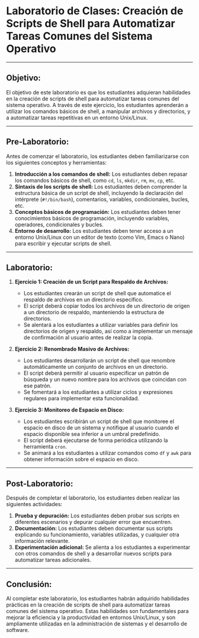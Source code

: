 # Laboratorio de Clases: Creación de Scripts de Shell para Automatizar Tareas Comunes del Sistema Operativo

---

## Objetivo:

El objetivo de este laboratorio es que los estudiantes adquieran habilidades en la creación de scripts de shell para automatizar tareas comunes del sistema operativo. A través de este ejercicio, los estudiantes aprenderán a utilizar los comandos básicos de shell, a manipular archivos y directorios, y a automatizar tareas repetitivas en un entorno Unix/Linux.

---

## Pre-Laboratorio:

Antes de comenzar el laboratorio, los estudiantes deben familiarizarse con los siguientes conceptos y herramientas:

1. **Introducción a los comandos de shell:** Los estudiantes deben repasar los comandos básicos de shell, como `cd`, `ls`, `mkdir`, `rm`, `mv`, `cp`, etc.
2. **Sintaxis de los scripts de shell:** Los estudiantes deben comprender la estructura básica de un script de shell, incluyendo la declaración del intérprete (`#!/bin/bash`), comentarios, variables, condicionales, bucles, etc.
3. **Conceptos básicos de programación:** Los estudiantes deben tener conocimientos básicos de programación, incluyendo variables, operadores, condicionales y bucles.
4. **Entorno de desarrollo:** Los estudiantes deben tener acceso a un entorno Unix/Linux con un editor de texto (como Vim, Emacs o Nano) para escribir y ejecutar scripts de shell.

---

## Laboratorio:

1. **Ejercicio 1: Creación de un Script para Respaldo de Archivos:**
   - Los estudiantes crearán un script de shell que automatice el respaldo de archivos en un directorio específico.
   - El script deberá copiar todos los archivos de un directorio de origen a un directorio de respaldo, manteniendo la estructura de directorios.
   - Se alentará a los estudiantes a utilizar variables para definir los directorios de origen y respaldo, así como a implementar un mensaje de confirmación al usuario antes de realizar la copia.

2. **Ejercicio 2: Renombrado Masivo de Archivos:**
   - Los estudiantes desarrollarán un script de shell que renombre automáticamente un conjunto de archivos en un directorio.
   - El script deberá permitir al usuario especificar un patrón de búsqueda y un nuevo nombre para los archivos que coincidan con ese patrón.
   - Se fomentará a los estudiantes a utilizar ciclos y expresiones regulares para implementar esta funcionalidad.

3. **Ejercicio 3: Monitoreo de Espacio en Disco:**
   - Los estudiantes escribirán un script de shell que monitoree el espacio en disco de un sistema y notifique al usuario cuando el espacio disponible sea inferior a un umbral predefinido.
   - El script deberá ejecutarse de forma periódica utilizando la herramienta `cron`.
   - Se animará a los estudiantes a utilizar comandos como `df` y `awk` para obtener información sobre el espacio en disco.

---

## Post-Laboratorio:

Después de completar el laboratorio, los estudiantes deben realizar las siguientes actividades:

1. **Prueba y depuración:** Los estudiantes deben probar sus scripts en diferentes escenarios y depurar cualquier error que encuentren.
2. **Documentación:** Los estudiantes deben documentar sus scripts explicando su funcionamiento, variables utilizadas, y cualquier otra información relevante.
3. **Experimentación adicional:** Se alienta a los estudiantes a experimentar con otros comandos de shell y a desarrollar nuevos scripts para automatizar tareas adicionales.

---

## Conclusión:

Al completar este laboratorio, los estudiantes habrán adquirido habilidades prácticas en la creación de scripts de shell para automatizar tareas comunes del sistema operativo. Estas habilidades son fundamentales para mejorar la eficiencia y la productividad en entornos Unix/Linux, y son ampliamente utilizadas en la administración de sistemas y el desarrollo de software.
